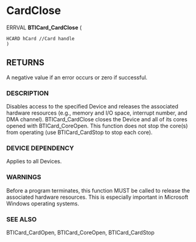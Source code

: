 # **CardClose**

ERRVAL **BTICard\_CardClose** (

```
HCARD hCard //Card handle
)
```
## **RETURNS**

A negative value if an error occurs or zero if successful.

### **DESCRIPTION**

Disables access to the specified Device and releases the associated hardware resources (e.g., memory and I/O space, interrupt number, and DMA channel). BTICard\_CardClose closes the Device and all of its cores opened with BTICard\_CoreOpen. This function does not stop the core(s) from operating (use BTICard\_CardStop to stop each core).

### **DEVICE DEPENDENCY**

Applies to all Devices.

### **WARNINGS**

Before a program terminates, this function MUST be called to release the associated hardware resources. This is especially important in Microsoft Windows operating systems.

### **SEE ALSO**

BTICard\_CardOpen, BTICard\_CoreOpen, BTICard\_CardStop